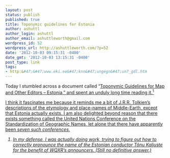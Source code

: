 ```yaml
---
layout: post
status: publish
published: true
title: Toponymic guidelines for Estonia
author: ashuttl
author_login: ashuttl
author_email: ashuttleworth@gmail.com
wordpress_id: 52
wordpress_url: http://ashuttleworth.com/?p=52
date: '2012-10-03 09:15:31 -0400'
date_gmt: '2012-10-03 13:15:31 -0400'
post_type: link
tags:
- http:&#47;&#47;www.eki.ee&#47;knn&#47;ungegn&#47;un7_gdl.htm
---
```

<p>Today I stumbled across a document called &ldquo;<a href="http:&#47;&#47;www.eki.ee&#47;knn&#47;ungegn&#47;un7_gdl.htm">Toponymic Guidelines for Map and Other Editors &ndash; Estonia,&rdquo; and spent an unduly long time reading it.<sup>1</p>
<p>I think it fascinates me because it reminds me a bit of J.R.R. Tolkien&rsquo;s descriptions of the etymology and place-names of Middle-Earth, except that Estonia actually exists. I am also delighted beyond reason that there exists something called the United Nations Conference on the Standardization of Geographic Names, let alone that there have apparently been <em>seven such conferences.</p>
<div class="footnotes">
<ol>
<li>In my defense, I was actually doing work, trying to figure out how to correctly pronounce the name of the Estonian conductor T&otilde;nu Kaljuste for the benefit of WQXR&rsquo;s announcers. (Still no definitive answer.)<br />
<br />
<br />
</p>
